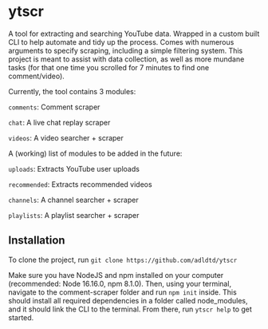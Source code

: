 # ytscr

A tool for extracting and searching YouTube data. Wrapped in a custom built CLI to help automate and tidy up the process. Comes with numerous arguments to specify scraping, including a simple filtering system. This project is meant to assist with data collection, as well as more mundane tasks (for that one time you scrolled for 7 minutes to find one comment/video).

Currently, the tool contains 3 modules:

`comments`: Comment scraper

`chat`: A live chat replay scraper

`videos`: A video searcher + scraper

A (working) list of modules to be added in the future:

`uploads`: Extracts YouTube user uploads

`recommended`: Extracts recommended videos

`channels`: A channel searcher + scraper

`playlists`: A playlist searcher + scraper

## Installation

To clone the project, run `git clone https://github.com/adldtd/ytscr`

Make sure you have NodeJS and npm installed on your computer (recommended: Node 16.16.0, npm 8.1.0). Then, using your terminal, navigate to the comment-scraper folder and run `npm init` inside. This should install all required dependencies in a folder called node_modules, and it should link the CLI to the terminal. From there, run `ytscr help` to get started.